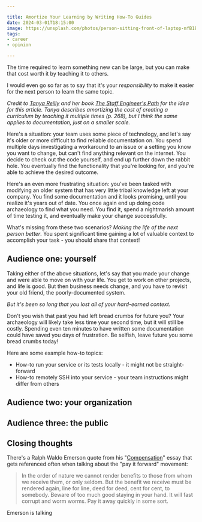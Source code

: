 ```yaml
---

title: Amortize Your Learning by Writing How-To Guides
date: 2024-03-01T18:15:00
image: https://unsplash.com/photos/person-sitting-front-of-laptop-mfB1B1s4sMc
tags:
- career
- opinion

---
```


The time required to learn something new can be large, but you can make that cost worth it by teaching it to others.

I would even go so far as to say that it's your _responsibility_ to make it easier for the next person to learn the same topic.

_Credit to [Tanya Reilly](https://noidea.dog/) and her book [The Staff Engineer's Path](https://noidea.dog/staff) for the idea for this article. Tanya describes amortizing the cost of creating a curriculum by teaching it multiple times (p. 268), but I think the same applies to documentation, just on a smaller scale._

Here's a situation: your team uses some piece of technology, and let's say it's older or more difficult to find reliable documentation on. You spend multiple days investigating a workaround to an issue or a setting you know you want to change, but can't find anything relevant on the internet. You decide to check out the code yourself, and end up further down the rabbit hole. You eventually find the functionality that you're looking for, and you're able to achieve the desired outcome.

Here's an even more frustrating situation: you've been tasked with modifying an older system that has very little tribal knowledge left at your company. You find some documentation and it looks promising, until you realize it's years out of date. You once again end up doing code archaeology to find what you need. You find it, spend a nightmarish amount of time testing it, and eventually make your change successfully.

What's missing from these two scenarios? _Making the life of the next person better_. You spent significant time gaining a lot of valuable context to accomplish your task - you should share that context!

## Audience one: yourself

Taking either of the above situations, let's say that you made your change and were able to move on with your life. You get to work on other projects, and life is good. But then business needs change, and you have to revisit your old friend, the poorly-documented system.

_But it's been so long that you lost all of your hard-earned context._

Don't you wish that past you had left bread crumbs for future you? Your archaeology will likely take less time your second time, but it will still be costly. Spending even ten minutes to have written some documentation could have saved you days of frustration. Be selfish, leave future you some bread crumbs today!

Here are some example how-to topics:

- How-to run your service or its tests locally - it might not be straight-forward
- How-to remotely SSH into your service - your team instructions might differ from others

## Audience two: your organization

## Audience three: the public

## Closing thoughts

There's a Ralph Waldo Emerson quote from his "[Compensation](https://en.wikipedia.org/wiki/Compensation_(essay))" essay that gets referenced often when talking about the "pay it forward" movement:

> In the order of nature we cannot render benefits to those from whom we receive them, or only seldom. But the benefit we receive must be rendered again, line for line, deed for deed, cent for cent, to somebody. Beware of too much good staying in your hand. It will fast corrupt and worm worms. Pay it away quickly in some sort.

Emerson is talking
<!--stackedit_data:
eyJoaXN0b3J5IjpbLTIxMTg3NDY1MTIsLTI4NTAwNjI5MSwtMT
EyOTExODM0OCwtNzA3NzA2MjM2LDM0OTcwNDQyMCwtMTUyNjk1
Nzk3NF19
-->